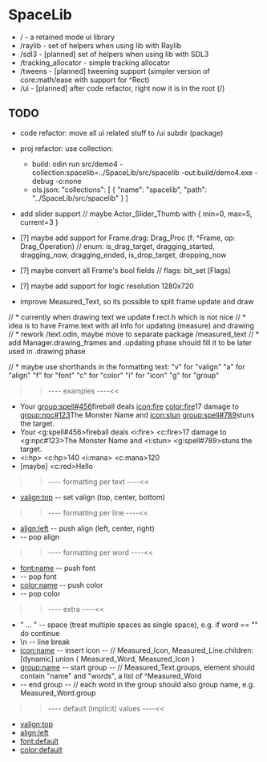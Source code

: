 # SpaceLib

* /                     - a retained mode ui library
* /raylib               - set of helpers when using lib with Raylib
* /sdl3                 - [planned] set of helpers when using lib with SDL3
* /tracking_allocator   - simple tracking allocator
* /tweens               - [planned] tweening support (simpler version of core:math/ease with support for ^Rect)
* /ui                   - [planned] after code refactor, right now it is in the root (/)

## TODO

- code refactor: move all ui related stuff to /ui subdir (package)
- proj refactor: use collection:
    * build: odin run src/demo4 -collection:spacelib=../SpaceLib/src/spacelib -out:build/demo4.exe -debug -o:none
    * ols.json: "collections": [ { "name": "spacelib", "path": "../SpaceLib/src/spacelib" } ]

- add slider support // maybe Actor_Slider_Thumb with { min=0, max=5, current=3 }

- [?] maybe add support for Frame.drag: Drag_Proc (f: ^Frame, op: Drag_Operation) // enum: is_drag_target, dragging_started, dragging_now, dragging_ended, is_drop_target, dropping_now
- [?] maybe convert all Frame's bool fields // flags: bit_set [Flags]
- [?] maybe add support for logic resolution 1280x720

- improve Measured_Text, so its possible to split frame update and draw

// * currently when drawing text we update f.rect.h which is not nice
// * idea is to have Frame.text with all info for updating (measure) and drawing
// * rework /text.odin, maybe move to separate package /measured_text
// * add Manager.drawing_frames and .updating phase should fill it to be later used in .drawing phase

// * maybe use shorthands in the formatting text:
    "v" for "valign"
    "a" for "align"
    "f" for "font"
    "c" for "color"
    "i" for "icon"
    "g" for "group"

>>---- examples ----<<
* Your <group:spell#456>fireball</group> deals <icon:fire> <color:fire>17 damage</color> to <group:npc#123>The Monster Name</group> and <icon:stun> <group:spell#789>stuns</group> the target.
* Your <g:spell#456>fireball</g> deals <i:fire> <c:fire>17 damage</c> to <g:npc#123>The Monster Name</g> and <i:stun> <g:spell#789>stuns</g> the target.
* <i:hp> <c:hp>140</c> <i:mana> <c:mana>120</c>
* [maybe] <c:red>Hell</c>o

>>---- formatting per text ----<<
* <valign:top>  -- set valign (top, center, bottom)

>>---- formatting per line ----<<
* <align:left>  -- push align (left, center, right)
* </align>      -- pop align

>>---- formatting per word ----<<
* <font:name>   -- push font
* </font>       -- pop font
* <color:name>  -- push color
* </color>      -- pop color

>>---- extra ----<<
* " ... "       -- space (treat multiple spaces as single space), e.g. if word == "" do continue
* \n            -- line break
* <icon:name>   -- insert icon
                -- // Measured_Icon, Measured_Line.children: [dynamic] union { Measured_Word, Measured_Icon }
* <group:name>  -- start group
                -- // Measured_Text.groups, element should contain "name" and "words", a list of ^Measured_Word
* </group>      -- end group
                -- // each word in the group should also group name, e.g. Measured_Word.group

>>---- default (implicit) values ----<<
* <valign:top>
* <align:left>
* <font:default>
* <color:default>
